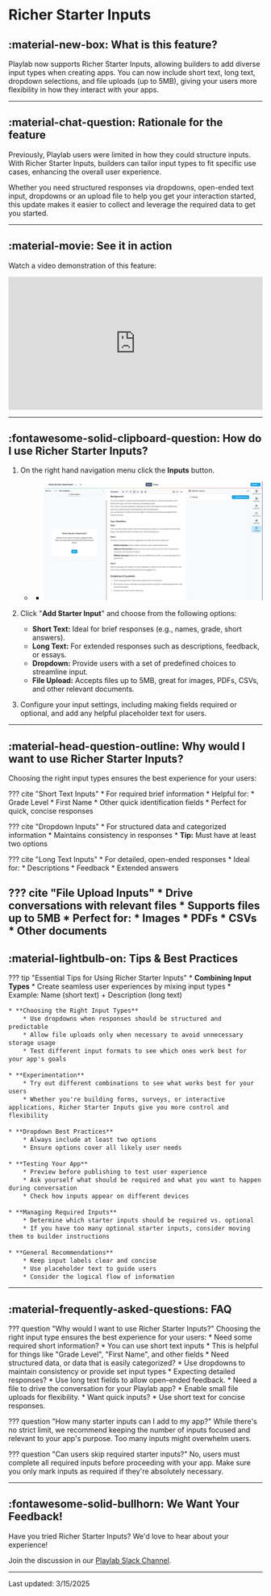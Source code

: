 # **Richer Starter Inputs**

## **:material-new-box: What is this feature?**

Playlab now supports Richer Starter Inputs, allowing builders to add diverse input types when creating apps. You can now include short text, long text, dropdown selections, and file uploads (up to 5MB), giving your users more flexibility in how they interact with your apps.

---

## **:material-chat-question: Rationale for the feature**

Previously, Playlab users were limited in how they could structure inputs. With Richer Starter Inputs, builders can tailor input types to fit specific use cases, enhancing the overall user experience. 

Whether you need structured responses via dropdowns, open-ended text input, dropdowns or an upload file to help you get your interaction started, this update makes it easier to collect and leverage the required data to get you started.

---

## **:material-movie: See it in action**

Watch a video demonstration of this feature:

<div style="position: relative; padding-bottom: 52.376333656644036%; height: 0;"><iframe src="https://www.loom.com/embed/d2678de775d54095b2879f13838eddb6?sid=b832d345-979a-4481-b44a-4e0d12268e84" frameborder="0" webkitallowfullscreen mozallowfullscreen allowfullscreen style="position: absolute; top: 0; left: 0; width: 100%; height: 100%;"></iframe></div>

---

## **:fontawesome-solid-clipboard-question: How do I use Richer Starter Inputs?**

1. On the right hand navigation menu click the **Inputs** button.
    * * <img src="assets/images/Richer%20Starter%20Inputs.gif" alt="Richer Starter Inputs">

2. Click "**Add Starter Input**" and choose from the following options:
    * **Short Text:** Ideal for brief responses (e.g., names, grade, short answers).
    * **Long Text:** For extended responses such as descriptions, feedback, or essays.
    * **Dropdown:** Provide users with a set of predefined choices to streamline input.
    * **File Upload:** Accepts files up to 5MB, great for images, PDFs, CSVs, and other relevant documents.

3. Configure your input settings, including making fields required or optional, and add any helpful placeholder text for users.

---

## **:material-head-question-outline: Why would I want to use Richer Starter Inputs?**

Choosing the right input types ensures the best experience for your users:

??? cite "Short Text Inputs"
    * For required brief information
        * Helpful for:
            * Grade Level
            * First Name
            * Other quick identification fields
    * Perfect for quick, concise responses

??? cite "Dropdown Inputs"
    * For structured data and categorized information
    * Maintains consistency in responses
    * **Tip:** Must have at least two options

??? cite "Long Text Inputs"
    * For detailed, open-ended responses
    * Ideal for:
        * Descriptions
        * Feedback
        * Extended answers

??? cite "File Upload Inputs"
    * Drive conversations with relevant files
    * Supports files up to 5MB
    * Perfect for:
        * Images
        * PDFs
        * CSVs
        * Other documents
---
## **:material-lightbulb-on: Tips & Best Practices**

??? tip "Essential Tips for Using Richer Starter Inputs"
    * **Combining Input Types**
        * Create seamless user experiences by mixing input types
        * Example: Name (short text) + Description (long text)
    
    * **Choosing the Right Input Types**
        * Use dropdowns when responses should be structured and predictable
        * Allow file uploads only when necessary to avoid unnecessary storage usage
        * Test different input formats to see which ones work best for your app's goals
    
    * **Experimentation**
        * Try out different combinations to see what works best for your users
        * Whether you're building forms, surveys, or interactive applications, Richer Starter Inputs give you more control and flexibility
    
    * **Dropdown Best Practices**
        * Always include at least two options
        * Ensure options cover all likely user needs
    
    * **Testing Your App**
        * Preview before publishing to test user experience
        * Ask yourself what should be required and what you want to happen during conversation
        * Check how inputs appear on different devices
    
    * **Managing Required Inputs**
        * Determine which starter inputs should be required vs. optional
        * If you have too many optional starter inputs, consider moving them to builder instructions
    
    * **General Recommendations**
        * Keep input labels clear and concise
        * Use placeholder text to guide users
        * Consider the logical flow of information

---

## **:material-frequently-asked-questions: FAQ**

??? question "Why would I want to use Richer Starter Inputs?"
    Choosing the right input type ensures the best experience for your users:
    * Need some required short information?
       * You can use short text inputs
          * This is helpful for things like "Grade Level", "First Name", and other fields
    * Need structured data, or data that is easily categorized? 
       * Use dropdowns to maintain consistency or provide set input types 
    * Expecting detailed responses? 
       * Use long text fields to allow open-ended feedback.
    * Need a file to drive the conversation for your Playlab app?
       * Enable small file uploads for flexibility.
    * Want quick inputs?
       * Use short text for concise responses.

??? question "How many starter inputs can I add to my app?"
    While there's no strict limit, we recommend keeping the number of inputs focused and relevant to your app's purpose. Too many inputs might overwhelm users.

??? question "Can users skip required starter inputs?"
    No, users must complete all required inputs before proceeding with your app. Make sure you only mark inputs as required if they're absolutely necessary.

---

## **:fontawesome-solid-bullhorn: We Want Your Feedback!**

Have you tried Richer Starter Inputs? We'd love to hear about your experience! 

Join the discussion in our [Playlab Slack Channel](https://join.slack.com/t/playlabcommunity/shared_invite/zt-31mhwj7nl-49e1Mw5fYpyHJGOFyDIFtA).

---
Last updated: 3/15/2025